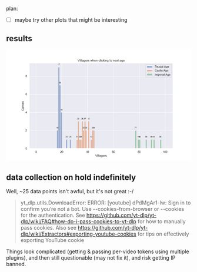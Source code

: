 plan:

-  [ ] maybe try other plots that might be interesting

## results

![](img/villagers-at-age-click.png)

## data collection on hold indefinitely

Well, ~25 data points isn't awful, but it's not great :-/

> yt_dlp.utils.DownloadError: ERROR: [youtube] dPdMgAr1-lw: Sign in to confirm you’re not a bot. Use --cookies-from-browser or --cookies for the authentication. See https://github.com/yt-dlp/yt-dlp/wiki/FAQ#how-do-i-pass-cookies-to-yt-dlp for how to manually pass cookies. Also see https://github.com/yt-dlp/yt-dlp/wiki/Extractors#exporting-youtube-cookies for tips on effectively exporting YouTube cookie

Things look complicated (getting & passing per-video tokens using multiple plugins), and then still questionable (may not fix it), and risk getting IP banned.
